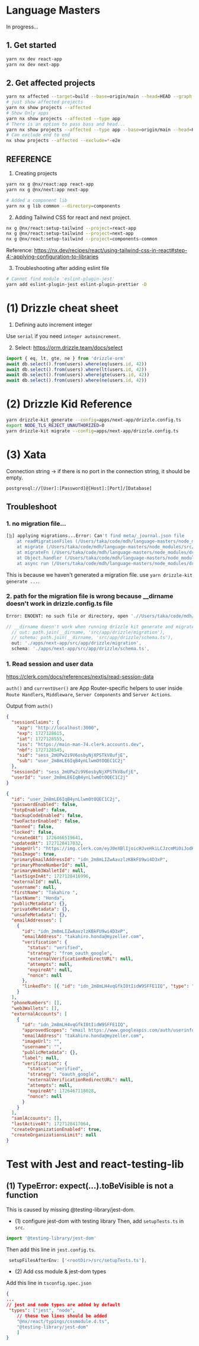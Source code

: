 # Language Masters

In progress...

## 1. Get started

```bash
yarn nx dev react-app
yarn nx dev next-app
```

## 2. Get affected projects

```bash
yarn nx affected --target=build --base=origin/main --head=HEAD --graph
# just show affected projects
yarn nx show projects --affected
# Show Only apps
yarn nx show projects --affected --type app
# There is an option to pass bass and head...
yarn nx show projects --affected --type app --base=origin/main --head=HEAD
# Can exclude end to end
nx show projects --affected --exclude=*-e2e
```

## REFERENCE

1. Creating projects

```bash
yarn nx g @nx/react:app react-app
yarn nx g @nx/next:app next-app

# Added a component lib
yarn nx g lib common --directory=components
```

2. Adding Tailwind CSS for react and next project.

```bash
nx g @nx/react:setup-tailwind --project=react-app
nx g @nx/react:setup-tailwind --project=next-app
nx g @nx/react:setup-tailwind --project=components-common
```

Reference: https://nx.dev/recipes/react/using-tailwind-css-in-react#step-4:-applying-configuration-to-libraries

3. Troubleshooting after adding eslint file

```bash
# Cannot find module 'eslint-plugin-jest'
yarn add eslint-plugin-jest eslint-plugin-prettier -D
```

# (1) Drizzle cheat sheet

1. Defining auto increment integer

Use `serial` if you need `integer autoincrement`.

2. Select: https://orm.drizzle.team/docs/select

```ts
import { eq, lt, gte, ne } from 'drizzle-orm'
await db.select().from(users).where(eq(users.id, 42))
await db.select().from(users).where(lt(users.id, 42))
await db.select().from(users).where(gte(users.id, 42))
await db.select().from(users).where(ne(users.id, 42))
```

# (2) Drizzle Kid Reference

```bash
yarn drizzle-kit generate --config=apps/next-app/drizzle.config.ts
export NODE_TLS_REJECT_UNAUTHORIZED=0
yarn drizzle-kit migrate --config=apps/next-app/drizzle.config.ts
```

# (3) Xata

Connection string -> if there is no port in the connection string, it should be empty.

```bash
postgresql://[User]:[Password]@[Host]:[Port]/[Database]
```

## Troubleshoot

### 1. no migration file...

```bash
[⣷] applying migrations...Error: Can't find meta/_journal.json file
    at readMigrationFiles (/Users/taka/code/mdh/language-masters/node_modules/src/migrator.ts:41:9)
    at migrate (/Users/taka/code/mdh/language-masters/node_modules/src/postgres-js/migrator.ts:9:21)
    at migrateFn (/Users/taka/code/mdh/language-masters/node_modules/drizzle-kit/bin.cjs:71903:18)
    at Object.handler (/Users/taka/code/mdh/language-masters/node_modules/drizzle-kit/bin.cjs:83571:11)
    at async run (/Users/taka/code/mdh/language-masters/node_modules/drizzle-kit/bin.cjs:82064:7)
```

This is because we haven't generated a migration file. use `yarn drizzle-kit generate ...`.

### 2. path for the migration file is wrong because \_\_dirname doesn't work in drizzle.config.ts file

```bash
Error: ENOENT: no such file or directory, open './/Users/taka/code/mdh/language-masters/apps/next-app/src/app/drizzle/migration/meta/0000_snapshot.json'
```

```ts
// __dirname doesn't work when running drizzle kit generate and migrate...
  // out: path.join(__dirname, 'src/app/drizzle/migration'),
  // schema: path.join(__dirname, 'src/app/drizzle/schema.ts'),
  out: './apps/next-app/src/app/drizzle/migration',
  schema: './apps/next-app/src/app/drizzle/schema.ts',
```

### 1. Read session and user data

https://clerk.com/docs/references/nextjs/read-session-data

`auth()` and `currentUser()` are App Router-specific helpers to user inside `Route Handlers`, `Middleware`, `Server Components` and `Server Actions`.

Output from `auth()`

```json
{
  "sessionClaims": {
    "azp": "http://localhost:3000",
    "exp": 1727128615,
    "iat": 1727128555,
    "iss": "https://main-man-74.clerk.accounts.dev",
    "nbf": 1727128545,
    "sid": "sess_2mUPw2i9V6osbyNjXPSTkV8ufjE",
    "sub": "user_2m8mLE6IqB4ynLlwmOtOQEC1C2j"
  },
  "sessionId": "sess_2mUPw2i9V6osbyNjXPSTkV8ufjE",
  "userId": "user_2m8mLE6IqB4ynLlwmOtOQEC1C2j"
}
```

```json
{
  "id": "user_2m8mLE6IqB4ynLlwmOtOQEC1C2j",
  "passwordEnabled": false,
  "totpEnabled": false,
  "backupCodeEnabled": false,
  "twoFactorEnabled": false,
  "banned": false,
  "locked": false,
  "createdAt": 1726466519641,
  "updatedAt": 1727128417032,
  "imageUrl": "https://img.clerk.com/eyJ0eXBlIjoicHJveHkiLCJzcmMiOiJodHRwczovL2ltYWdlcy5jbGVyay5kZXYvb2F1dGhfZ29vZ2xlL2ltZ18ybThtTEh0Vmp3a1RTV0N4a1FRSnZ6clhINjYifQ",
  "hasImage": true,
  "primaryEmailAddressId": "idn_2m8mLIZwAavzlzKBkFU9wi4D3xP",
  "primaryPhoneNumberId": null,
  "primaryWeb3WalletId": null,
  "lastSignInAt": 1727128416996,
  "externalId": null,
  "username": null,
  "firstName": "Takahiro ",
  "lastName": "Honda",
  "publicMetadata": {},
  "privateMetadata": {},
  "unsafeMetadata": {},
  "emailAddresses": [
    {
      "id": "idn_2m8mLIZwAavzlzKBkFU9wi4D3xP",
      "emailAddress": "takahiro.honda@myzeller.com",
      "verification": {
        "status": "verified",
        "strategy": "from_oauth_google",
        "externalVerificationRedirectURL": null,
        "attempts": null,
        "expireAt": null,
        "nonce": null
      },
      "linkedTo": [{ "id": "idn_2m8mLH4vqGfkI0tIidW9SFFE1IQ", "type": "oauth_google" }]
    }
  ],
  "phoneNumbers": [],
  "web3Wallets": [],
  "externalAccounts": [
    {
      "id": "idn_2m8mLH4vqGfkI0tIidW9SFFE1IQ",
      "approvedScopes": "email https://www.googleapis.com/auth/userinfo.email https://www.googleapis.com/auth/userinfo.profile openid profile",
      "emailAddress": "takahiro.honda@myzeller.com",
      "imageUrl": "",
      "username": "",
      "publicMetadata": {},
      "label": null,
      "verification": {
        "status": "verified",
        "strategy": "oauth_google",
        "externalVerificationRedirectURL": null,
        "attempts": null,
        "expireAt": 1726467118028,
        "nonce": null
      }
    }
  ],
  "samlAccounts": [],
  "lastActiveAt": 1727128417064,
  "createOrganizationEnabled": true,
  "createOrganizationsLimit": null
}
```

# Test with Jest and react-testing-lib

## (1) TypeError: expect(...).toBeVisible is not a function

This is caused by missing @testing-library/jest-dom.

- (1) configure jest-dom with testing library
  Then, add `setupTests.ts` in `src`.

```ts
import '@testing-library/jest-dom'
```

Then add this line in `jest.config.ts`.

```ts
 setupFilesAfterEnv: ['<rootDir>/src/setupTests.ts'],
```

- (2) Add css module & jest-dom types

Add this line in `tsconfig.spec.json`

```json
{
...
// jest and node types are added by default
 "types": ["jest", "node",
    // these two lines should be added
    "@nx/react/typings/cssmodule.d.ts",
    "@testing-library/jest-dom"
    ]
}

```
